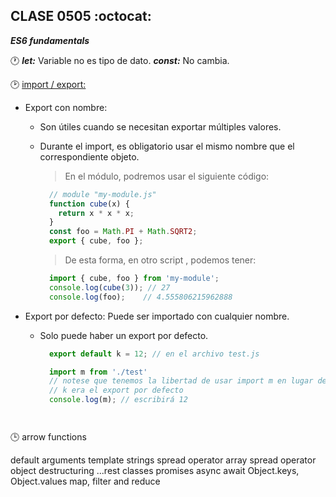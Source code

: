  
## CLASE 0505  :octocat:   
**_ES6 fundamentals_**


:clock1: **_let:_**  Variable no es tipo de dato. 
 **_const:_**  No cambia.

:clock2: [import / export:](https://developer.mozilla.org/es/docs/Web/JavaScript/Referencia/Sentencias/export)

* Export con nombre: 
  * Son útiles cuando se necesitan exportar múltiples valores. 
  * Durante el import, es obligatorio usar el mismo nombre que el correspondiente objeto.
  
    > En el módulo, podremos usar el siguiente código:
    ```javascript
      // module "my-module.js"
      function cube(x) {
        return x * x * x;
      }
      const foo = Math.PI + Math.SQRT2;
      export { cube, foo };
    ```   
    
    > De esta forma, en otro script , podemos tener:
    ```javascript
      import { cube, foo } from 'my-module';
      console.log(cube(3)); // 27
      console.log(foo);    // 4.555806215962888
    ```   
  
* Export por defecto:
  Puede ser importado con cualquier nombre.
  * Solo puede haber un export por defecto.
    ```javascript
      export default k = 12; // en el archivo test.js 

      import m from './test' 
      // notese que tenemos la libertad de usar import m en lugar de import k, porque
      // k era el export por defecto 
      console.log(m); // escribirá 12




:clock3: arrow functions


default arguments
template strings
spread operator array
spread operator object
destructuring
...rest
classes
promises
async await
Object.keys, Object.values
map, filter and reduce
